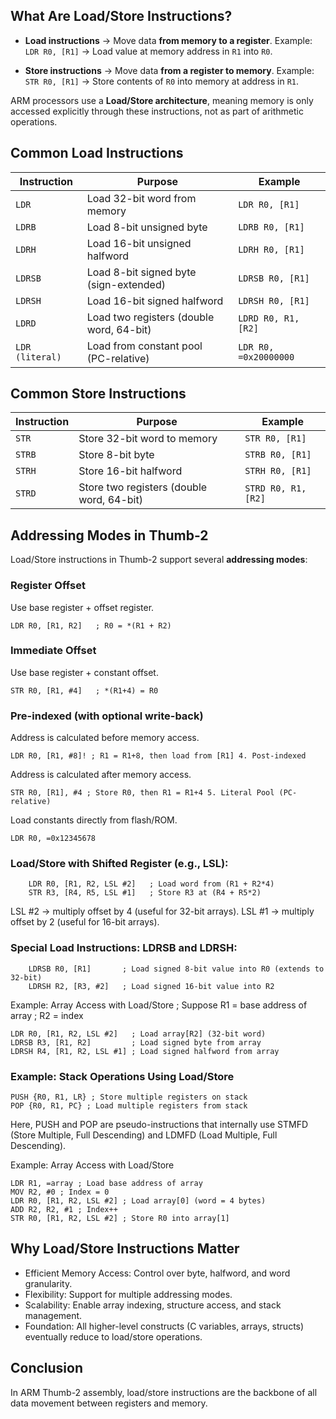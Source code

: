 ## What Are Load/Store Instructions?

- **Load instructions** → Move data **from memory to a register**.
  Example: `LDR R0, [R1]` → Load value at memory address in `R1` into `R0`.

- **Store instructions** → Move data **from a register to memory**.
  Example: `STR R0, [R1]` → Store contents of `R0` into memory at address in `R1`.

ARM processors use a **Load/Store architecture**, meaning memory is only accessed explicitly through these instructions, not as part of arithmetic operations.

## Common Load Instructions

| Instruction     | Purpose                                  | Example               |
| --------------- | ---------------------------------------- | --------------------- |
| `LDR`           | Load 32-bit word from memory             | `LDR R0, [R1]`        |
| `LDRB`          | Load 8-bit unsigned byte                 | `LDRB R0, [R1]`       |
| `LDRH`          | Load 16-bit unsigned halfword            | `LDRH R0, [R1]`       |
| `LDRSB`         | Load 8-bit signed byte (sign-extended)   | `LDRSB R0, [R1]`      |
| `LDRSH`         | Load 16-bit signed halfword              | `LDRSH R0, [R1]`      |
| `LDRD`          | Load two registers (double word, 64-bit) | `LDRD R0, R1, [R2]`   |
| `LDR (literal)` | Load from constant pool (PC-relative)    | `LDR R0, =0x20000000` |

## Common Store Instructions

| Instruction | Purpose                                   | Example             |
| ----------- | ----------------------------------------- | ------------------- |
| `STR`       | Store 32-bit word to memory               | `STR R0, [R1]`      |
| `STRB`      | Store 8-bit byte                          | `STRB R0, [R1]`     |
| `STRH`      | Store 16-bit halfword                     | `STRH R0, [R1]`     |
| `STRD`      | Store two registers (double word, 64-bit) | `STRD R0, R1, [R2]` |

## Addressing Modes in Thumb-2

Load/Store instructions in Thumb-2 support several **addressing modes**:

### Register Offset

Use base register + offset register.

```armasm
LDR R0, [R1, R2]   ; R0 = *(R1 + R2)
```

### Immediate Offset

Use base register + constant offset.

```armasm
STR R0, [R1, #4]   ; *(R1+4) = R0
```

### Pre-indexed (with optional write-back)

Address is calculated before memory access.

```armasm
LDR R0, [R1, #8]! ; R1 = R1+8, then load from [R1] 4. Post-indexed
```

Address is calculated after memory access.

```armasm
STR R0, [R1], #4 ; Store R0, then R1 = R1+4 5. Literal Pool (PC-relative)
```

Load constants directly from flash/ROM.

```armasm
LDR R0, =0x12345678
```

### Load/Store with Shifted Register (e.g., LSL):

```armasm
    LDR R0, [R1, R2, LSL #2]   ; Load word from (R1 + R2*4)
    STR R3, [R4, R5, LSL #1]   ; Store R3 at (R4 + R5*2)
```

LSL #2 → multiply offset by 4 (useful for 32-bit arrays).
LSL #1 → multiply offset by 2 (useful for 16-bit arrays).

### Special Load Instructions: LDRSB and LDRSH:

```armasm
    LDRSB R0, [R1]       ; Load signed 8-bit value into R0 (extends to 32-bit)
    LDRSH R2, [R3, #2]   ; Load signed 16-bit value into R2
```

Example: Array Access with Load/Store
; Suppose R1 = base address of array
; R2 = index

    LDR R0, [R1, R2, LSL #2]   ; Load array[R2] (32-bit word)
    LDRSB R3, [R1, R2]         ; Load signed byte from array
    LDRSH R4, [R1, R2, LSL #1] ; Load signed halfword from array

### Example: Stack Operations Using Load/Store

```armasm
PUSH {R0, R1, LR} ; Store multiple registers on stack
POP {R0, R1, PC} ; Load multiple registers from stack
```

Here, PUSH and POP are pseudo-instructions that internally use STMFD (Store Multiple, Full Descending) and LDMFD (Load Multiple, Full Descending).

Example: Array Access with Load/Store

```armasm
LDR R1, =array ; Load base address of array
MOV R2, #0 ; Index = 0
LDR R0, [R1, R2, LSL #2] ; Load array[0] (word = 4 bytes)
ADD R2, R2, #1 ; Index++
STR R0, [R1, R2, LSL #2] ; Store R0 into array[1]
```

## Why Load/Store Instructions Matter

- Efficient Memory Access: Control over byte, halfword, and word granularity.
- Flexibility: Support for multiple addressing modes.
- Scalability: Enable array indexing, structure access, and stack management.
- Foundation: All higher-level constructs (C variables, arrays, structs) eventually reduce to load/store operations.

## Conclusion

In ARM Thumb-2 assembly, load/store instructions are the backbone of all data movement between registers and memory.
